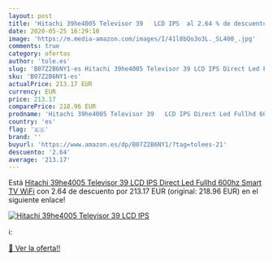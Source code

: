 ```yaml
---
layout: post
title: 'Hitachi 39he4005 Televisor 39   LCD IPS  al 2.64 % de descuento'
date: 2020-05-25 16:29:10
image: 'https://m.media-amazon.com/images/I/41l8bQo3o3L._SL400_.jpg'
comments: true
category: ofertas
author: 'tole.es'
slug: 'B07Z2B6NY1-es Hitachi 39he4005 Televisor 39 LCD IPS Direct Led Fullhd...'
sku: 'B07Z2B6NY1-es'
actualPrice: 213.17 EUR
currency: EUR
price: 213.17
comparePrice: 218.96 EUR
prodname: 'Hitachi 39he4005 Televisor 39   LCD IPS Direct Led Fullhd 600hz Smart TV WiFi'
country: 'es'
flag: '🇪🇸'
brand: ''
buyurl: 'https://www.amazon.es/dp/B07Z2B6NY1/?tag=tolees-21'
descuento: '2.64'
average: '213.17'
---
```


Está [Hitachi 39he4005 Televisor 39   LCD IPS Direct Led Fullhd 600hz Smart TV WiFi](https://www.amazon.es/dp/B07Z2B6NY1/?tag=tolees-21) con 2.64 de descuento por 213.17 EUR (original: 218.96 EUR) en el siguiente enlace!

[![Hitachi 39he4005 Televisor 39   LCD IPS ](https://m.media-amazon.com/images/I/41l8bQo3o3L._SL400_.jpg)](https://www.amazon.es/dp/B07Z2B6NY1/?tag=tolees-21)

ℹ️:


[🛒 Ver la oferta!!](https://www.amazon.es/dp/B07Z2B6NY1/?tag=tolees-21)
